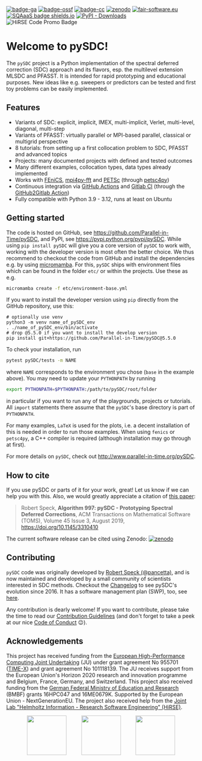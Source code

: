 [![badge-ga](https://github.com/Parallel-in-Time/pySDC/actions/workflows/ci_pipeline.yml/badge.svg?branch=master)](https://github.com/Parallel-in-Time/pySDC/actions/workflows/ci_pipeline.yml)
[![badge-ossf](https://bestpractices.coreinfrastructure.org/projects/6909/badge)](https://bestpractices.coreinfrastructure.org/projects/6909)
[![badge-cc](https://codecov.io/gh/Parallel-in-Time/pySDC/branch/master/graph/badge.svg?token=hpP18dmtgS)](https://codecov.io/gh/Parallel-in-Time/pySDC)
[![zenodo](https://zenodo.org/badge/26165004.svg)](https://zenodo.org/badge/latestdoi/26165004)
[![fair-software.eu](https://img.shields.io/badge/fair--software.eu-%E2%97%8F%20%20%E2%97%8F%20%20%E2%97%8F%20%20%E2%97%8F%20%20%E2%97%8F-green)](https://fair-software.eu)
[![SQAaaS badge shields.io](https://img.shields.io/badge/sqaaas%20software-silver-lightgrey)](https://api.eu.badgr.io/public/assertions/aS8J0NDTTjCyYP6iVufviQ "SQAaaS silver badge achieved")
[![PyPI - Downloads](https://img.shields.io/pypi/dm/pySDC?logo=pypi)](https://pypistats.org/packages/pysdc)
![HiRSE Code Promo Badge](https://img.shields.io/badge/Promo-8db427?label=HiRSE&labelColor=005aa0&link=https%3A%2F%2Fgo.fzj.de%2FCodePromo) 

# Welcome to pySDC!

The `pySDC` project is a Python implementation of the
spectral deferred correction (SDC) approach and its flavors, esp. the
multilevel extension MLSDC and PFASST. It is intended for rapid
prototyping and educational purposes. New ideas like e.g. sweepers or
predictors can be tested and first toy problems can be easily
implemented.

## Features

-   Variants of SDC: explicit, implicit, IMEX, multi-implicit, Verlet,
    multi-level, diagonal, multi-step
-   Variants of PFASST: virtually parallel or MPI-based parallel,
    classical or multigrid perspective
-   8 tutorials: from setting up a first collocation problem to SDC,
    PFASST and advanced topics
-   Projects: many documented projects with defined and tested outcomes
-   Many different examples, collocation types, data types already
    implemented
-   Works with [FEniCS](https://fenicsproject.org/),
    [mpi4py-fft](https://mpi4py-fft.readthedocs.io/en/latest/) and
    [PETSc](http://www.mcs.anl.gov/petsc/) (through
    [petsc4py](https://bitbucket.org/petsc/petsc4py))
-   Continuous integration via [GitHub
    Actions](https://github.com/Parallel-in-Time/pySDC/actions) and
    [Gitlab CI](https://gitlab.hzdr.de/r.speck/pysdc/-/pipelines) (through the [GitHub2Gitlab Action](https://github.com/jakob-fritz/github2lab_action))
-   Fully compatible with Python 3.9 - 3.12, runs at least on Ubuntu

## Getting started

The code is hosted on GitHub, see
<https://github.com/Parallel-in-Time/pySDC>, and PyPI, see
<https://pypi.python.org/pypi/pySDC>. While using `pip install pySDC`
will give you a core version of `pySDC` to work with,
working with the developer version is most often the better choice. We
thus recommend to checkout the code from GitHub and install the
dependencies e.g. by using [micromamba](https://mamba.readthedocs.io/en/latest/user_guide/micromamba.html). For this, `pySDC` ships with environment files
which can be found in the folder `etc/` or within the projects. Use these as e.g.

``` bash
micromamba create -f etc/environment-base.yml
```

If you want to install the developer version using `pip` directly from the GitHub repository, use this:

```
# optionally use venv
python3 -m venv name_of_pySDC_env
. ./name_of_pySDC_env/bin/activate
# drop @5.5.0 if you want to install the develop version
pip install git+https://github.com/Parallel-in-Time/pySDC@5.5.0
```

To check your installation, run

``` bash
pytest pySDC/tests -m NAME
```

where `NAME` corresponds to the environment you chose (`base` in the
example above). You may need to update your `PYTHONPATH` by running

``` bash
export PYTHONPATH=$PYTHONPATH:/path/to/pySDC/root/folder
```

in particular if you want to run any of the playgrounds, projects or
tutorials. All `import` statements there assume that the
`pySDC`\'s base directory is part of `PYTHONPATH`.

For many examples, `LaTeX` is used for the plots, i.e. a
decent installation of this is needed in order to run those examples.
When using `fenics` or `petsc4py`, a C++
compiler is required (although installation may go through at first).

For more details on `pySDC`, check out http://www.parallel-in-time.org/pySDC.

## How to cite

If you use pySDC or parts of it for your work, great! Let us know if we
can help you with this. Also, we would greatly appreciate a citation of
[this paper](https://doi.org/10.1145/3310410):

> Robert Speck, **Algorithm 997: pySDC - Prototyping Spectral Deferred
> Corrections**, ACM Transactions on Mathematical Software (TOMS),
> Volume 45 Issue 3, August 2019, <https://doi.org/10.1145/3310410>

The current software release can be cited using Zenodo:
[![zenodo](https://zenodo.org/badge/26165004.svg)](https://zenodo.org/badge/latestdoi/26165004)

## Contributing

`pySDC` code was originally developed by [Robert Speck (@pancetta)](https://github.com/pancetta),
and is now maintained and developed by a small community of scientists interested in SDC methods.
Checkout the [Changelog](./CHANGELOG.md) to see pySDC's evolution since 2016. It has a
software management plan (SWP), too, see [here](https://smw.dsw.elixir-europe.org/wizard/projects/c3dda921-b7b0-4f4d-b5dc-778b9780552d).

Any contribution is dearly welcome! If you want to contribute, please take the time to read our [Contribution Guidelines](./CONTRIBUTING.md)
(and don't forget to take a peek at our nice [Code of Conduct](./CODE_OF_CONDUCT.md) :wink:).

## Acknowledgements

This project has received funding from the [European High-Performance
Computing Joint Undertaking](https://eurohpc-ju.europa.eu/) (JU) under
grant agreement No 955701 ([TIME-X](https://www.time-x-eurohpc.eu/))
and grant agreement No 101118139. 
The JU receives support from the European Union's Horizon 2020 research
and innovation programme and Belgium, France, Germany, and Switzerland.
This project also received funding from the [German Federal Ministry of
Education and Research](https://www.bmbf.de/bmbf/en/home/home_node.html)
(BMBF) grants  16HPC047 and 16ME0679K. Supported by the European Union - NextGenerationEU. 
The project also received help from the [Joint Lab "Helmholtz Information -  Research Software Engineering" (HiRSE)](https://www.helmholtz-hirse.de/).

<p align="center">
  <img src="./docs/img/EuroHPC.jpg" height="105"/> &nbsp;&nbsp;&nbsp;&nbsp;&nbsp;&nbsp;&nbsp;&nbsp;
  <img src="./docs/img/LogoTime-X.png" height="105" /> &nbsp;&nbsp;&nbsp;&nbsp;&nbsp;&nbsp;&nbsp;&nbsp;
  <img src="./docs/img/BMBF_gefoerdert_2017_en.jpg" height="105" />
</p>
